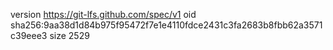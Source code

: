 version https://git-lfs.github.com/spec/v1
oid sha256:9aa38d1d84b975f95472f7e1e4110fdce2431c3fa2683b8fbb62a3571c39eee3
size 2529
